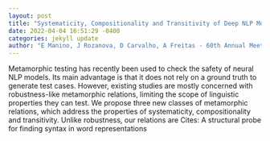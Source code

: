 ```yaml
--- 
layout: post 
title: "Systematicity, Compositionality and Transitivity of Deep NLP Models: a Metamorphic Testing Perspective" 
date: 2022-04-04 16:51:29 -0400 
categories: jekyll update 
author: "E Manino, J Rozanova, D Carvalho, A Freitas - 60th Annual Meeting of the , 2022" 
--- 
```

Metamorphic testing has recently been used to check the safety of neural NLP models. Its main advantage is that it does not rely on a ground truth to generate test cases. However, existing studies are mostly concerned with robustness-like metamorphic relations, limiting the scope of linguistic properties they can test. We propose three new classes of metamorphic relations, which address the properties of systematicity, compositionality and transitivity. Unlike robustness, our relations are Cites: A structural probe for finding syntax in word representations